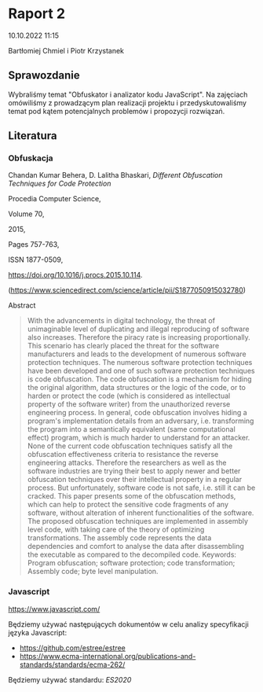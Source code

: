 # Raport 2

10.10.2022 11:15

Bartłomiej Chmiel i Piotr Krzystanek

## Sprawozdanie

Wybraliśmy temat "Obfuskator i analizator kodu JavaScript".
Na zajęciach omówiliśmy z prowadzącym plan realizacji projektu i przedyskutowaliśmy temat pod kątem potencjalnych problemów i propozycji rozwiązań.


## Literatura

### Obfuskacja

Chandan Kumar Behera, D. Lalitha Bhaskari, _Different Obfuscation Techniques for Code Protection_

Procedia Computer Science,

Volume 70,

2015,

Pages 757-763,

ISSN 1877-0509,

https://doi.org/10.1016/j.procs.2015.10.114.

(https://www.sciencedirect.com/science/article/pii/S1877050915032780)

Abstract
> With the advancements in digital technology, the threat of unimaginable level of duplicating and illegal reproducing of software also increases. Therefore the piracy rate is increasing proportionally. This scenario has clearly placed the threat for the software manufacturers and leads to the development of numerous software protection techniques. The numerous software protection techniques have been developed and one of such software protection techniques is code obfuscation. The code obfuscation is a mechanism for hiding the original algorithm, data structures or the logic of the code, or to harden or protect the code (which is considered as intellectual property of the software writer) from the unauthorized reverse engineering process. In general, code obfuscation involves hiding a program's implementation details from an adversary, i.e. transforming the program into a semantically equivalent (same computational effect) program, which is much harder to understand for an attacker. None of the current code obfuscation techniques satisfy all the obfuscation effectiveness criteria to resistance the reverse engineering attacks. Therefore the researchers as well as the software industries are trying their best to apply newer and better obfuscation techniques over their intellectual property in a regular process. But unfortunately, software code is not safe, i.e. still it can be cracked. This paper presents some of the obfuscation methods, which can help to protect the sensitive code fragments of any software, without alteration of inherent functionalities of the software. The proposed obfuscation techniques are implemented in assembly level code, with taking care of the theory of optimizing transformations. The assembly code represents the data dependencies and comfort to analyse the data after disassembling the executable as compared to the decompiled code.
Keywords: Program obfuscation; software protection; code transformation; Assembly code; byte level manipulation.


### Javascript

https://www.javascript.com/


Będziemy używać następujących dokumentów w celu analizy specyfikacji języka
Javascript:

- https://github.com/estree/estree
- https://www.ecma-international.org/publications-and-standards/standards/ecma-262/

Będziemy używać standardu: *ES2020*
